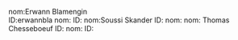 nom:Erwann Blamengin        
ID:erwannbla
nom:
ID:
nom:Soussi Skander
ID:
nom:
nom: Thomas Chesseboeuf
ID:
nom:
ID:
